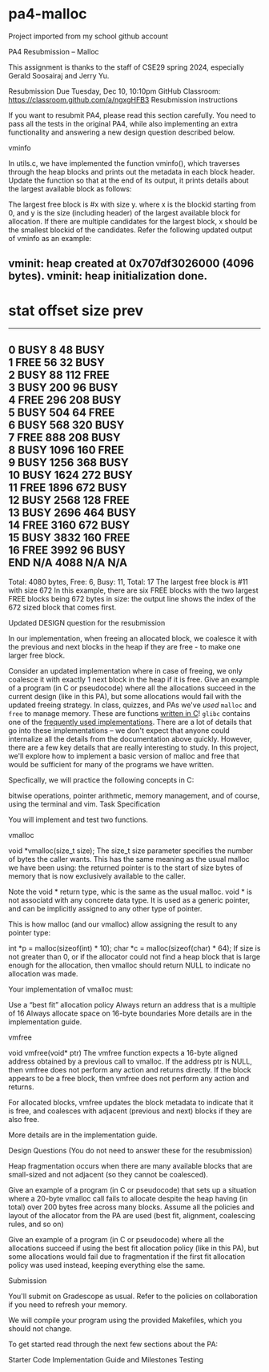 # pa4-malloc
Project imported from my school github account

PA4 Resubmission – Malloc

This assignment is thanks to the staff of CSE29 spring 2024, especially Gerald Soosairaj and Jerry Yu.

Resubmission Due Tuesday, Dec 10, 10:10pm
GitHub Classroom: https://classroom.github.com/a/ngxgHFB3
Resubmission instructions

If you want to resubmit PA4, please read this section carefully. You need to pass all the tests in the original PA4, while also implementing an extra functionality and answering a new design question described below.

vminfo

In utils.c, we have implemented the function vminfo(), which traverses through the heap blocks and prints out the metadata in each block header. Update the function so that at the end of its output, it prints details about the largest available block as follows:

The largest free block is #x with size y.
where x is the blockid starting from 0, and y is the size (including header) of the largest available block for allocation. If there are multiple candidates for the largest block, x should be the smallest blockid of the candidates. Refer the following updated output of vminfo as an example:

vminit: heap created at 0x707df3026000 (4096 bytes).
vminit: heap initialization done.
---------------------------------------
 #      stat    offset   size     prev   
---------------------------------------
 0      BUSY    8        48       BUSY   
 1      FREE    56       32       BUSY   
 2      BUSY    88       112      FREE   
 3      BUSY    200      96       BUSY   
 4      FREE    296      208      BUSY   
 5      BUSY    504      64       FREE   
 6      BUSY    568      320      BUSY   
 7      FREE    888      208      BUSY   
 8      BUSY    1096     160      FREE   
 9      BUSY    1256     368      BUSY   
 10     BUSY    1624     272      BUSY   
 11     FREE    1896     672      BUSY   
 12     BUSY    2568     128      FREE   
 13     BUSY    2696     464      BUSY   
 14     FREE    3160     672      BUSY   
 15     BUSY    3832     160      FREE   
 16     FREE    3992     96       BUSY   
 END    N/A     4088     N/A      N/A    
---------------------------------------
Total: 4080 bytes, Free: 6, Busy: 11, Total: 17
The largest free block is #11 with size 672
In this example, there are six FREE blocks with the two largest FREE blocks being 672 bytes in size: the output line shows the index of the 672 sized block that comes first.

Updated DESIGN question for the resubmission

In our implementation, when freeing an allocated block, we coalesce it with the previous and next blocks in the heap if they are free - to make one larger free block.

Consider an updated implementation where in case of freeing, we only coalesce it with exactly 1 next block in the heap if it is free. Give an example of a program (in C or pseudocode) where all the allocations succeed in the current design (like in this PA), but some allocations would fail with the updated freeing strategy.
In class, quizzes, and PAs we've _used_ `malloc` and `free` to manage memory. These are functions [written in C](https://sourceware.org/git/?p=glibc.git;a=blob;f=malloc/malloc.c)! `glibc` contains one of the [frequently used implementations](https://sourceware.org/glibc/wiki/MallocInternals).
There are a lot of details that go into these implementations – we don't expect that anyone could internalize all the details from the documentation above quickly. However, there are a few key details that are really interesting to study. In this project, we'll explore how to implement a basic version of malloc and free that would be sufficient for many of the programs we have written.

Specfically, we will practice the following concepts in C:

bitwise operations,
pointer arithmetic,
memory management, and of course,
using the terminal and vim.
Task Specification

You will implement and test two functions.

vmalloc

void *vmalloc(size_t size);
The size_t size parameter specifies the number of bytes the caller wants. This has the same meaning as the usual malloc we have been using: the returned pointer is to the start of size bytes of memory that is now exclusively available to the caller.

Note the void * return type, whic is the same as the usual malloc. void * is not associatd with any concrete data type. It is used as a generic pointer, and can be implicitly assigned to any other type of pointer.

This is how malloc (and our vmalloc) allow assigning the result to any pointer type:

int *p = malloc(sizeof(int) * 10);
char *c = malloc(sizeof(char) * 64);
If size is not greater than 0, or if the allocator could not find a heap block that is large enough for the allocation, then vmalloc should return NULL to indicate no allocation was made.

Your implementation of vmalloc must:

Use a “best fit” allocation policy
Always return an address that is a multiple of 16
Always allocate space on 16-byte boundaries
More details are in the implementation guide.

vmfree

void vmfree(void* ptr)
The vmfree function expects a 16-byte aligned address obtained by a previous call to vmalloc. If the address ptr is NULL, then vmfree does not perform any action and returns directly. If the block appears to be a free block, then vmfree does not perform any action and returns.

For allocated blocks, vmfree updates the block metadata to indicate that it is free, and coalesces with adjacent (previous and next) blocks if they are also free.

More details are in the implementation guide.

Design Questions (You do not need to answer these for the resubmission)

Heap fragmentation occurs when there are many available blocks that are small-sized and not adjacent (so they cannot be coalesced).

Give an example of a program (in C or pseudocode) that sets up a situation where a 20-byte vmalloc call fails to allocate despite the heap having (in total) over 200 bytes free across many blocks. Assume all the policies and layout of the allocator from the PA are used (best fit, alignment, coalescing rules, and so on)

Give an example of a program (in C or pseudocode) where all the allocations succeed if using the best fit allocation policy (like in this PA), but some allocations would fail due to fragmentation if the first fit allocation policy was used instead, keeping everything else the same.

Submission

You'll submit on Gradescope as usual. Refer to the policies on collaboration if you need to refresh your memory.

We will compile your program using the provided Makefiles, which you should not change.

To get started read through the next few sections about the PA:

Starter Code
Implementation Guide and Milestones
Testing
